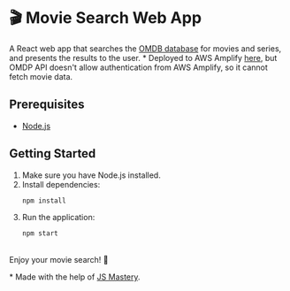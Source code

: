 # 🎬 Movie Search Web App

A React web app that searches the [OMDB database](http://www.omdbapi.com/) for movies and series, and presents the results to the user.
\* Deployed to AWS Amplify [here](https://main.d3735dr4arytbp.amplifyapp.com), but OMDP API doesn't allow authentication from AWS Amplify, so it cannot fetch movie data.

## Prerequisites

- [Node.js](https://nodejs.org/)

## Getting Started

1. Make sure you have Node.js installed.
2. Install dependencies:
   ```bash
   npm install
   ```
3. Run the application:
   ```bash
   npm start
   ```
\
Enjoy your movie search! 🍿

\* Made with the help of [JS Mastery](https://www.youtube.com/@javascriptmastery).
